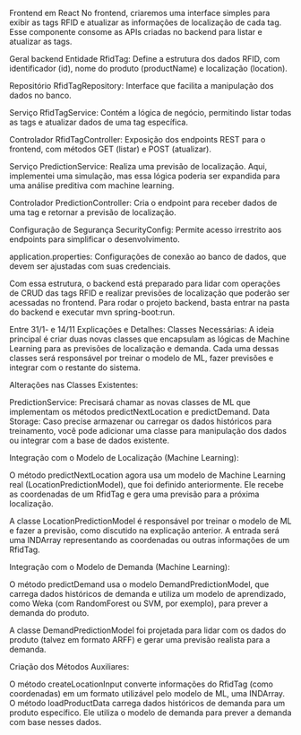  Frontend em React
No frontend, criaremos uma interface simples para exibir as tags RFID e atualizar as informações de localização de cada tag. Esse componente consome as APIs criadas no backend para listar e atualizar as tags.


Geral backend
Entidade RfidTag: Define a estrutura dos dados RFID, com identificador (id), nome do produto (productName) e localização (location).

Repositório RfidTagRepository: Interface que facilita a manipulação dos dados no banco.

Serviço RfidTagService: Contém a lógica de negócio, permitindo listar todas as tags e atualizar dados de uma tag específica.

Controlador RfidTagController: Exposição dos endpoints REST para o frontend, com métodos GET (listar) e POST (atualizar).

Serviço PredictionService: Realiza uma previsão de localização. Aqui, implementei uma simulação, mas essa lógica poderia ser expandida para uma análise preditiva com machine learning.

Controlador PredictionController: Cria o endpoint para receber dados de uma tag e retornar a previsão de localização.

Configuração de Segurança SecurityConfig: Permite acesso irrestrito aos endpoints para simplificar o desenvolvimento.

application.properties: Configurações de conexão ao banco de dados, que devem ser ajustadas com suas credenciais.

Com essa estrutura, o backend está preparado para lidar com operações de CRUD das tags RFID e realizar previsões de localização que poderão ser acessadas no frontend. Para rodar o projeto backend, basta entrar na pasta do backend e executar mvn spring-boot:run.

Entre 31/1- e 14/11
Explicações e Detalhes:
Classes Necessárias: A ideia principal é criar duas novas classes que encapsulam as lógicas de Machine Learning para as previsões de localização e demanda. Cada uma dessas classes será responsável por treinar o modelo de ML, fazer previsões e integrar com o restante do sistema.

Alterações nas Classes Existentes:

PredictionService: Precisará chamar as novas classes de ML que implementam os métodos predictNextLocation e predictDemand.
Data Storage: Caso precise armazenar ou carregar os dados históricos para treinamento, você pode adicionar uma classe para manipulação dos dados ou integrar com a base de dados existente. 


Integração com o Modelo de Localização (Machine Learning):

O método predictNextLocation agora usa um modelo de Machine Learning real (LocationPredictionModel), que foi definido anteriormente. Ele recebe as coordenadas de um RfidTag e gera uma previsão para a próxima localização.

A classe LocationPredictionModel é responsável por treinar o modelo de ML e fazer a previsão, como discutido na explicação anterior. A entrada será uma INDArray representando as coordenadas ou outras informações de um RfidTag.

Integração com o Modelo de Demanda (Machine Learning):

O método predictDemand usa o modelo DemandPredictionModel, que carrega dados históricos de demanda e utiliza um modelo de aprendizado, como Weka (com RandomForest ou SVM, por exemplo), para prever a demanda do produto.

A classe DemandPredictionModel foi projetada para lidar com os dados do produto (talvez em formato ARFF) e gerar uma previsão realista para a demanda.

Criação dos Métodos Auxiliares:

O método createLocationInput converte informações do RfidTag (como coordenadas) em um formato utilizável pelo modelo de ML, uma INDArray.
O método loadProductData carrega dados históricos de demanda para um produto específico. Ele utiliza o modelo de demanda para prever a demanda com base nesses dados.